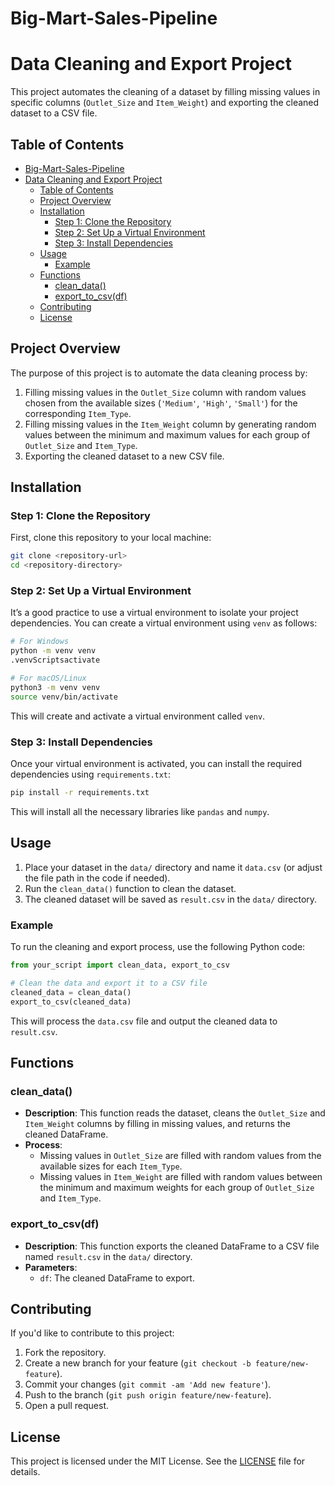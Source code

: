 # Big-Mart-Sales-Pipeline


# Data Cleaning and Export Project

This project automates the cleaning of a dataset by filling missing values in specific columns (`Outlet_Size` and `Item_Weight`) and exporting the cleaned dataset to a CSV file.

## Table of Contents
- [Big-Mart-Sales-Pipeline](#big-mart-sales-pipeline)
- [Data Cleaning and Export Project](#data-cleaning-and-export-project)
  - [Table of Contents](#table-of-contents)
  - [Project Overview](#project-overview)
  - [Installation](#installation)
    - [Step 1: Clone the Repository](#step-1-clone-the-repository)
    - [Step 2: Set Up a Virtual Environment](#step-2-set-up-a-virtual-environment)
    - [Step 3: Install Dependencies](#step-3-install-dependencies)
  - [Usage](#usage)
    - [Example](#example)
  - [Functions](#functions)
    - [clean\_data()](#clean_data)
    - [export\_to\_csv(df)](#export_to_csvdf)
  - [Contributing](#contributing)
  - [License](#license)

## Project Overview

The purpose of this project is to automate the data cleaning process by:
1. Filling missing values in the `Outlet_Size` column with random values chosen from the available sizes (`'Medium'`, `'High'`, `'Small'`) for the corresponding `Item_Type`.
2. Filling missing values in the `Item_Weight` column by generating random values between the minimum and maximum values for each group of `Outlet_Size` and `Item_Type`.
3. Exporting the cleaned dataset to a new CSV file.

## Installation

### Step 1: Clone the Repository

First, clone this repository to your local machine:
```bash
git clone <repository-url>
cd <repository-directory>
```

### Step 2: Set Up a Virtual Environment

It’s a good practice to use a virtual environment to isolate your project dependencies. You can create a virtual environment using `venv` as follows:

```bash
# For Windows
python -m venv venv
.venvScriptsactivate

# For macOS/Linux
python3 -m venv venv
source venv/bin/activate
```

This will create and activate a virtual environment called `venv`.

### Step 3: Install Dependencies

Once your virtual environment is activated, you can install the required dependencies using `requirements.txt`:

```bash
pip install -r requirements.txt
```

This will install all the necessary libraries like `pandas` and `numpy`.

## Usage

1. Place your dataset in the `data/` directory and name it `data.csv` (or adjust the file path in the code if needed).
2. Run the `clean_data()` function to clean the dataset.
3. The cleaned dataset will be saved as `result.csv` in the `data/` directory.

### Example

To run the cleaning and export process, use the following Python code:

```python
from your_script import clean_data, export_to_csv

# Clean the data and export it to a CSV file
cleaned_data = clean_data()
export_to_csv(cleaned_data)
```

This will process the `data.csv` file and output the cleaned data to `result.csv`.

## Functions

### clean_data()

- **Description**: This function reads the dataset, cleans the `Outlet_Size` and `Item_Weight` columns by filling in missing values, and returns the cleaned DataFrame.
- **Process**:
  - Missing values in `Outlet_Size` are filled with random values from the available sizes for each `Item_Type`.
  - Missing values in `Item_Weight` are filled with random values between the minimum and maximum weights for each group of `Outlet_Size` and `Item_Type`.

### export_to_csv(df)

- **Description**: This function exports the cleaned DataFrame to a CSV file named `result.csv` in the `data/` directory.
- **Parameters**:
  - `df`: The cleaned DataFrame to export.

## Contributing

If you'd like to contribute to this project:
1. Fork the repository.
2. Create a new branch for your feature (`git checkout -b feature/new-feature`).
3. Commit your changes (`git commit -am 'Add new feature'`).
4. Push to the branch (`git push origin feature/new-feature`).
5. Open a pull request.

## License

This project is licensed under the MIT License. See the [LICENSE](LICENSE) file for details.

